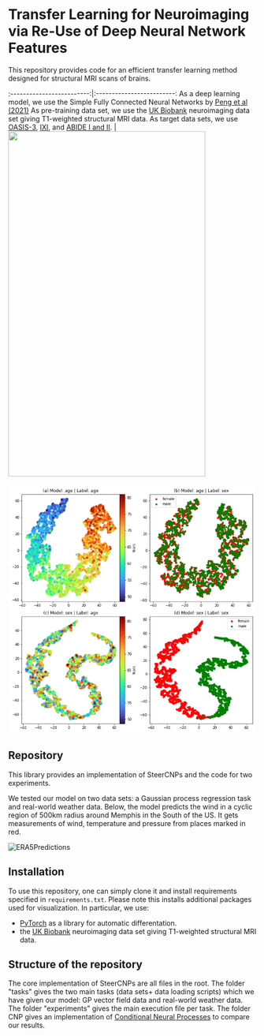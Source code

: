 # Transfer Learning for Neuroimaging via Re-Use of Deep Neural Network Features

This repository provides code for an efficient transfer learning method designed for structural MRI scans of brains.

:-------------------------:|:-------------------------:
As a deep learning model, we use the Simple Fully Connected Neural Networks by [Peng et al (2021)](https://www.sciencedirect.com/science/article/pii/S1361841520302358)
As pre-training data set, we use the [UK Biobank](https://www.nature.com/articles/nn.4393) neuroimaging data set giving T1-weighted structural MRI data. As target data sets,
we use [OASIS-3](https://www.nature.com/articles/nn.4393), [IXI](https://www.nature.com/articles/nn.4393), and [ABIDE I and II](https://www.nature.com/articles/nn.4393).  | <img src="https://github.com/PeterHolderrieth/TransferLearning_Neuroimaging/blob/main/visualization/plots/brain_manifold.png" width="400" height="700">






![Features of deep neural networks](https://github.com/PeterHolderrieth/TransferLearning_Neuroimaging/blob/main/visualization/plots/preliminary_visualization_features.png)


## Repository

This library provides an implementation of SteerCNPs and the code for two experiments.

We tested our model on two data sets: a Gaussian process regression task and real-world weather data.
Below, the model predicts the wind in a cyclic region of 500km radius around Memphis in the South of the US.
It gets measurements of wind, temperature and pressure from places marked in red.

![ERA5Predictions](https://github.com/PeterHolderrieth/Steerable_CNPs/blob/master/plots/era5/ERA5_predictions.png?raw=true)



## Installation

To use this repository, one can simply clone it and  install requirements specified in `requirements.txt`.
Please note this installs additional packages used for visualization. In particular, we use:

- [PyTorch](https://https://pytorch.org/) as a library for automatic differentation.
- the [UK Biobank](https://cds.climate.copernicus.eu/cdsapp#!/dataset/reanalysis-era5-land?tab=overview) neuroimaging data set giving T1-weighted structural MRI data.

## Structure of the repository
The core implementation of SteerCNPs are all files in the root. The folder "tasks" gives the two main tasks (data sets+ data loading scripts) which we have given our model: GP vector field data and
real-world weather data. The folder "experiments" gives the main execution file per task. 
The folder CNP gives an implementation of [Conditional Neural Processes](https://arxiv.org/abs/1807.01613)
to compare our results.


